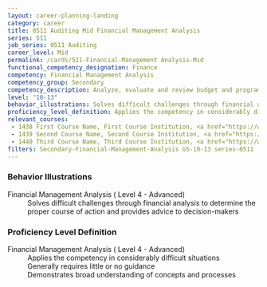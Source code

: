 ```yaml
---
layout: career-planning-landing
category: career
title: 0511 Auditing Mid Financial Management Analysis
series: 511
job_series: 0511 Auditing
career_level: Mid
permalink: /cards/511-Financial-Management Analysis-Mid
functional_competency_designation: Finance
competency: Financial Management Analysis
competency_group: Secondary
competency_description: Analyze, evaluate and review budget and program issues and financial data and reports using business tools and applications, cost and economic analysis, and performance metrics to provide recommendations 
level: "10-13"
behavior_illustrations: Solves difficult challenges through financial analysis to determine the proper course of action and provides advice to decision-makers
proficiency_level_definition: Applies the competency in considerably difficult situations ? Generally requires little or no guidance ? Demonstrates broad understanding of concepts and processes
relevant_courses: 
 - 1438 First Course Name, First Course Institution, <a href="https://www.cfo.gov">www.cfo.gov</a>
 - 1439 Second Course Name, Second Course Institution, <a href="https://www.cfo.gov">www.cfo.gov</a>
 - 1440 Third Course Name, Third Course Institution, <a href="https://www.cfo.gov">www.cfo.gov</a>
filters: Secondary-Financial-Management-Analysis GS-10-13 series-0511
---
```


<div class="desktop:grid-col-6 margin-y-205">
  <div class="border-top-05 bg-white padding-2 shadow-5 height-full members-hover border-1px border-gray-30 border-top-orange radius-lg">
    <h3>Behavior Illustrations</h3>
    <dl class="text-base"><dt>Financial Management Analysis ( Level 4 - Advanced)</dt><dd>Solves difficult challenges through financial analysis to determine the proper course of action and provides advice to decision-makers</dd></dl>
  </div>
</div>
<div class="desktop:grid-col-6 margin-y-205">
  <div class="border-top-05 bg-white padding-2 shadow-5 height-full members-hover border-1px border-gray-30 border-top-orange radius-lg">
    <h3>Proficiency Level Definition</h3>
    <dl class="text-base"><dt>Financial Management Analysis ( Level 4 - Advanced)</dt><dd>Applies the competency in considerably difficult situations </dd><dd> Generally requires little or no guidance </dd><dd> Demonstrates broad understanding of concepts and processes</dd></dl>
  </div>
</div>